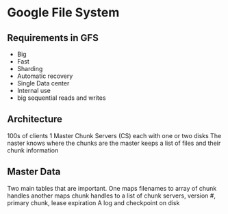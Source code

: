 # Google File System

## Requirements in GFS

* Big
* Fast
* Sharding 
* Automatic recovery
* Single Data center
* Internal use
* big sequential reads and writes

## Architecture

100s of clients 1 Master Chunk Servers \(CS\) each with one or two disks The naster knows where the chunks are the master keeps a list of files and their chunk information

## Master Data

Two main tables that are important. One maps filenames to array of chunk handles another maps chunk handles to a list of chunk servers, version \#, primary chunk, lease expiration A log and checkpoint on disk

